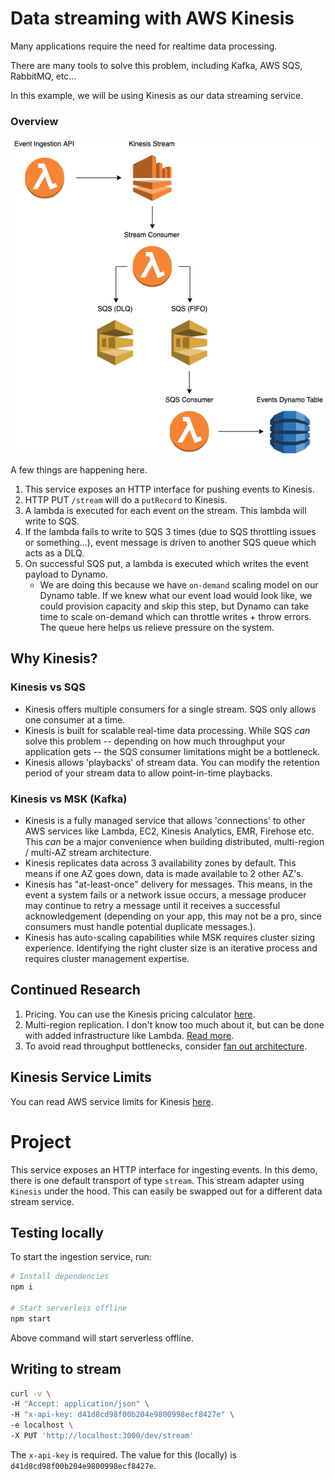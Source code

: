 # Data streaming with AWS Kinesis

Many applications require the need for realtime data processing.

There are many tools to solve this problem, including Kafka, AWS SQS, RabbitMQ, etc...

In this example, we will be using Kinesis as our data streaming service.

### Overview

![Kinesis Data Stream](kinesis.png "Title")

A few things are happening here.

1. This service exposes an HTTP interface for pushing events to Kinesis.
2. HTTP PUT `/stream` will do a `putRecord` to Kinesis.
3. A lambda is executed for each event on the stream. This lambda will write to SQS.
4. If the lambda fails to write to SQS 3 times (due to SQS throttling issues or something...), event message is driven to another SQS queue which acts as a DLQ.
5. On successful SQS put, a lambda is executed which writes the event payload to Dynamo.
    * We are doing this because we have `on-demand` scaling model on our Dynamo table. If we knew what our event load would look like, we could provision capacity and skip this step, but Dynamo can take time to scale on-demand which can throttle writes + throw errors. The queue here helps us relieve pressure on the system.

## Why Kinesis?

### Kinesis vs SQS
- Kinesis offers multiple consumers for a single stream. SQS only allows one consumer at a time.
- Kinesis is built for scalable real-time data processing. While SQS *can* solve this problem -- depending on how much throughput your application gets -- the SQS consumer limitations might be a bottleneck.
- Kinesis allows 'playbacks' of stream data. You can modify the retention period of your stream data to allow point-in-time playbacks.

### Kinesis vs MSK (Kafka)
- Kinesis is a fully managed service that allows 'connections' to other AWS services like Lambda, EC2, Kinesis Analytics, EMR, Firehose etc. This *can* be a major convenience when building distributed, multi-region / multi-AZ stream architecture.
- Kinesis replicates data across 3 availability zones by default. This means if one AZ goes down, data is made available to 2 other AZ's.
- Kinesis has "at-least-once" delivery for messages. This means, in the event a system fails or a network issue occurs, a message producer may continue to retry a message until it receives a successful acknowledgement (depending on your app, this may not be a pro, since consumers must handle potential duplicate messages.).
- Kinesis has auto-scaling capabilities while MSK requires cluster sizing experience. Identifying the right cluster size is an iterative process and requires cluster management expertise.

## Continued Research
1. Pricing. You can use the Kinesis pricing calculator [here](https://aws.amazon.com/kinesis/data-streams/pricing/).
2. Multi-region replication. I don't know too much about it, but can be done with added infrastructure like Lambda. [Read more](https://engineering.opsgenie.com/cross-region-replication-of-kinesis-streams-4a62f3bb269d).
3. To avoid read throughput bottlenecks, consider [fan out architecture](https://www.linkedin.com/pulse/how-fan-out-amazon-kinesis-streams-alex-casalboni/).

## Kinesis Service Limits

You can read AWS service limits for Kinesis [here](https://docs.aws.amazon.com/streams/latest/dev/service-sizes-and-limits.html).

# Project

This service exposes an HTTP interface for ingesting events. In this demo, there is one default transport of type `stream`. This stream adapter using `Kinesis` under the hood. This can easily be swapped out for a different data stream service.

## Testing locally

To start the ingestion service, run:

```bash
# Install dependencies
npm i

# Start serverless offline
npm start
```

Above command will start serverless offline.

## Writing to stream

```bash
curl -v \
-H "Accept: application/json" \
-H "x-api-key: d41d8cd98f00b204e9800998ecf8427e" \
-e localhost \
-X PUT 'http://localhost:3000/dev/stream'
```

The `x-api-key` is required. The value for this (locally) is `d41d8cd98f00b204e9800998ecf8427e`.
